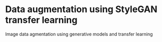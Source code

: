 # Data augmentation using StyleGAN transfer learning
Image data agmentation using generative models and transfer learning
